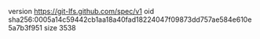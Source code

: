 version https://git-lfs.github.com/spec/v1
oid sha256:0005a14c59442cb1aa18a40fad18224047f09873dd757ae584e610e5a7b3f951
size 3538
